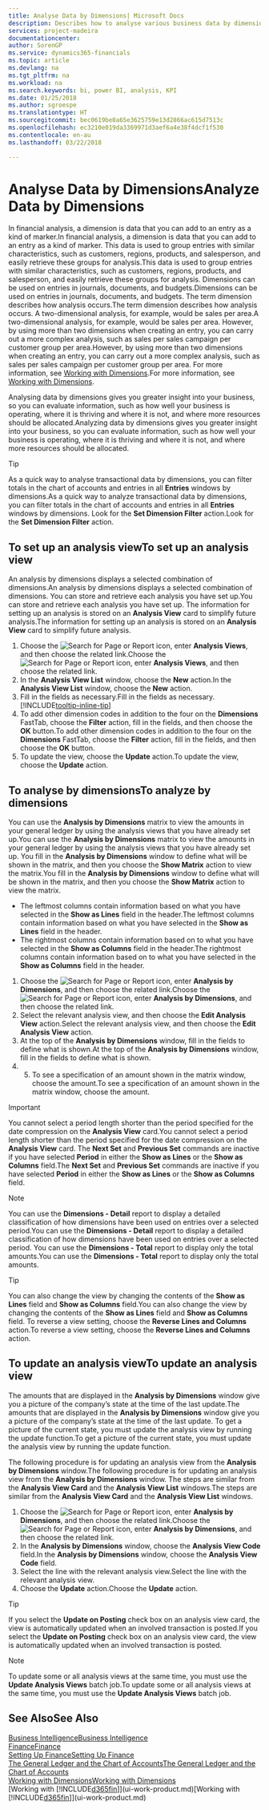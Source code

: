 ```yaml
---
title: Analyse Data by Dimensions| Microsoft Docs
description: Describes how to analyse various business data by dimensions.
services: project-madeira
documentationcenter: 
author: SorenGP
ms.service: dynamics365-financials
ms.topic: article
ms.devlang: na
ms.tgt_pltfrm: na
ms.workload: na
ms.search.keywords: bi, power BI, analysis, KPI
ms.date: 01/25/2018
ms.author: sgroespe
ms.translationtype: HT
ms.sourcegitcommit: bec0619be0a65e3625759e13d2866ac615d7513c
ms.openlocfilehash: ec3210e019da3369971d3aef6a4e38f4dcf1f530
ms.contentlocale: en-au
ms.lasthandoff: 03/22/2018

---
```

#  <a name="analyze-data-by-dimensions"></a><span data-ttu-id="ebec0-103">Analyse Data by Dimensions</span><span class="sxs-lookup"><span data-stu-id="ebec0-103">Analyze Data by Dimensions</span></span>
<span data-ttu-id="ebec0-104">In financial analysis, a dimension is data that you can add to an entry as a kind of marker.</span><span class="sxs-lookup"><span data-stu-id="ebec0-104">In financial analysis, a dimension is data that you can add to an entry as a kind of marker.</span></span> <span data-ttu-id="ebec0-105">This data is used to group entries with similar characteristics, such as customers, regions, products, and salesperson, and easily retrieve these groups for analysis.</span><span class="sxs-lookup"><span data-stu-id="ebec0-105">This data is used to group entries with similar characteristics, such as customers, regions, products, and salesperson, and easily retrieve these groups for analysis.</span></span> <span data-ttu-id="ebec0-106">Dimensions can be used on entries in journals, documents, and budgets.</span><span class="sxs-lookup"><span data-stu-id="ebec0-106">Dimensions can be used on entries in journals, documents, and budgets.</span></span> <span data-ttu-id="ebec0-107">The term dimension describes how analysis occurs.</span><span class="sxs-lookup"><span data-stu-id="ebec0-107">The term dimension describes how analysis occurs.</span></span> <span data-ttu-id="ebec0-108">A two-dimensional analysis, for example, would be sales per area.</span><span class="sxs-lookup"><span data-stu-id="ebec0-108">A two-dimensional analysis, for example, would be sales per area.</span></span> <span data-ttu-id="ebec0-109">However, by using more than two dimensions when creating an entry, you can carry out a more complex analysis, such as sales per sales campaign per customer group per area.</span><span class="sxs-lookup"><span data-stu-id="ebec0-109">However, by using more than two dimensions when creating an entry, you can carry out a more complex analysis, such as sales per sales campaign per customer group per area.</span></span> <span data-ttu-id="ebec0-110">For more information, see [Working with Dimensions](finance-dimensions.md).</span><span class="sxs-lookup"><span data-stu-id="ebec0-110">For more information, see [Working with Dimensions](finance-dimensions.md).</span></span>

<span data-ttu-id="ebec0-111">Analysing data by dimensions gives you greater insight into your business, so you can evaluate information, such as how well your business is operating, where it is thriving and where it is not, and where more resources should be allocated.</span><span class="sxs-lookup"><span data-stu-id="ebec0-111">Analyzing data by dimensions gives you greater insight into your business, so you can evaluate information, such as how well your business is operating, where it is thriving and where it is not, and where more resources should be allocated.</span></span>

> [!TIP]
> <span data-ttu-id="ebec0-112">As a quick way to analyse transactional data by dimensions, you can filter totals in the chart of accounts and entries in all **Entries** windows by dimensions.</span><span class="sxs-lookup"><span data-stu-id="ebec0-112">As a quick way to analyze transactional data by dimensions, you can filter totals in the chart of accounts and entries in all **Entries** windows by dimensions.</span></span> <span data-ttu-id="ebec0-113">Look for the **Set Dimension Filter** action.</span><span class="sxs-lookup"><span data-stu-id="ebec0-113">Look for the **Set Dimension Filter** action.</span></span>

## <a name="to-set-up-an-analysis-view"></a><span data-ttu-id="ebec0-114">To set up an analysis view</span><span class="sxs-lookup"><span data-stu-id="ebec0-114">To set up an analysis view</span></span>  
<span data-ttu-id="ebec0-115">An analysis by dimensions displays a selected combination of dimensions.</span><span class="sxs-lookup"><span data-stu-id="ebec0-115">An analysis by dimensions displays a selected combination of dimensions.</span></span> <span data-ttu-id="ebec0-116">You can store and retrieve each analysis you have set up.</span><span class="sxs-lookup"><span data-stu-id="ebec0-116">You can store and retrieve each analysis you have set up.</span></span> <span data-ttu-id="ebec0-117">The information for setting up an analysis is stored on an **Analysis View** card to simplify future analysis.</span><span class="sxs-lookup"><span data-stu-id="ebec0-117">The information for setting up an analysis is stored on an **Analysis View** card to simplify future analysis.</span></span>  

1. <span data-ttu-id="ebec0-118">Choose the ![Search for Page or Report](media/ui-search/search_small.png "Search for Page or Report icon") icon, enter **Analysis Views**, and then choose the related link.</span><span class="sxs-lookup"><span data-stu-id="ebec0-118">Choose the ![Search for Page or Report](media/ui-search/search_small.png "Search for Page or Report icon") icon, enter **Analysis Views**, and then choose the related link.</span></span>  
2. <span data-ttu-id="ebec0-119">In the **Analysis View List** window, choose the **New** action.</span><span class="sxs-lookup"><span data-stu-id="ebec0-119">In the **Analysis View List** window, choose the **New** action.</span></span>
3. <span data-ttu-id="ebec0-120">Fill in the fields as necessary.</span><span class="sxs-lookup"><span data-stu-id="ebec0-120">Fill in the fields as necessary.</span></span> [!INCLUDE[tooltip-inline-tip](includes/tooltip-inline-tip_md.md)]
4. <span data-ttu-id="ebec0-121">To add other dimension codes in addition to the four on the **Dimensions** FastTab, choose the **Filter** action, fill in the fields, and then choose the **OK** button.</span><span class="sxs-lookup"><span data-stu-id="ebec0-121">To add other dimension codes in addition to the four on the **Dimensions** FastTab, choose the **Filter** action, fill in the fields, and then choose the **OK** button.</span></span>  
5. <span data-ttu-id="ebec0-122">To update the view, choose the **Update** action.</span><span class="sxs-lookup"><span data-stu-id="ebec0-122">To update the view, choose the **Update** action.</span></span>

## <a name="to-analyze-by-dimensions"></a><span data-ttu-id="ebec0-123">To analyse by dimensions</span><span class="sxs-lookup"><span data-stu-id="ebec0-123">To analyze by dimensions</span></span>
<span data-ttu-id="ebec0-124">You can use the **Analysis by Dimensions** matrix to view the amounts in your general ledger by using the analysis views that you have already set up.</span><span class="sxs-lookup"><span data-stu-id="ebec0-124">You can use the **Analysis by Dimensions** matrix to view the amounts in your general ledger by using the analysis views that you have already set up.</span></span> <span data-ttu-id="ebec0-125">You fill in the **Analysis by Dimensions** window to define what will be shown in the matrix, and then you choose the **Show Matrix** action to view the matrix.</span><span class="sxs-lookup"><span data-stu-id="ebec0-125">You fill in the **Analysis by Dimensions** window to define what will be shown in the matrix, and then you choose the **Show Matrix** action to view the matrix.</span></span>  

- <span data-ttu-id="ebec0-126">The leftmost columns contain information based on what you have selected in the **Show as Lines** field in the header.</span><span class="sxs-lookup"><span data-stu-id="ebec0-126">The leftmost columns contain information based on what you have selected in the **Show as Lines** field in the header.</span></span>  
- <span data-ttu-id="ebec0-127">The rightmost columns contain information based on to what you have selected in the **Show as Columns** field in the header.</span><span class="sxs-lookup"><span data-stu-id="ebec0-127">The rightmost columns contain information based on to what you have selected in the **Show as Columns** field in the header.</span></span>  

1. <span data-ttu-id="ebec0-128">Choose the ![Search for Page or Report](media/ui-search/search_small.png "Search for Page or Report icon") icon, enter **Analysis by Dimensions**, and then choose the related link.</span><span class="sxs-lookup"><span data-stu-id="ebec0-128">Choose the ![Search for Page or Report](media/ui-search/search_small.png "Search for Page or Report icon") icon, enter **Analysis by Dimensions**, and then choose the related link.</span></span>  
2. <span data-ttu-id="ebec0-129">Select the relevant analysis view, and then choose the **Edit Analysis View** action.</span><span class="sxs-lookup"><span data-stu-id="ebec0-129">Select the relevant analysis view,  and then choose the **Edit Analysis View** action.</span></span>
3. <span data-ttu-id="ebec0-130">At the top of the **Analysis by Dimensions** window, fill in the fields to define what is shown.</span><span class="sxs-lookup"><span data-stu-id="ebec0-130">At the top of the **Analysis by Dimensions** window, fill in the fields to define what is shown.</span></span>
4. 5. <span data-ttu-id="ebec0-131">To see a specification of an amount shown in the matrix window, choose the amount.</span><span class="sxs-lookup"><span data-stu-id="ebec0-131">To see a specification of an amount shown in the matrix window, choose the amount.</span></span>  

> [!IMPORTANT]  
>   <span data-ttu-id="ebec0-132">You cannot select a period length shorter than the period specified for the date compression on the **Analysis View** card.</span><span class="sxs-lookup"><span data-stu-id="ebec0-132">You cannot select a period length shorter than the period specified for the date compression on the **Analysis View** card.</span></span> <span data-ttu-id="ebec0-133">The **Next Set** and **Previous Set** commands are inactive if you have selected **Period** in either the **Show as Lines** or the **Show as Columns** field.</span><span class="sxs-lookup"><span data-stu-id="ebec0-133">The **Next Set** and **Previous Set** commands are inactive if you have selected **Period** in either the **Show as Lines** or the **Show as Columns** field.</span></span>  

> [!NOTE]  
>   <span data-ttu-id="ebec0-134">You can use the **Dimensions - Detail** report to display a detailed classification of how dimensions have been used on entries over a selected period.</span><span class="sxs-lookup"><span data-stu-id="ebec0-134">You can use the **Dimensions - Detail** report to display a detailed classification of how dimensions have been used on entries over a selected period.</span></span> <span data-ttu-id="ebec0-135">You can use the **Dimensions - Total** report to display only the total amounts.</span><span class="sxs-lookup"><span data-stu-id="ebec0-135">You can use the **Dimensions - Total** report to display only the total amounts.</span></span>  

> [!TIP]  
>   <span data-ttu-id="ebec0-136">You can also change the view by changing the contents of the **Show as Lines** field and **Show as Columns** field.</span><span class="sxs-lookup"><span data-stu-id="ebec0-136">You can also change the view by changing the contents of the **Show as Lines** field and **Show as Columns** field.</span></span> <span data-ttu-id="ebec0-137">To reverse a view setting, choose the **Reverse Lines and Columns** action.</span><span class="sxs-lookup"><span data-stu-id="ebec0-137">To reverse a view setting, choose the **Reverse Lines and Columns** action.</span></span>

## <a name="to-update-an-analysis-view"></a><span data-ttu-id="ebec0-138">To update an analysis view</span><span class="sxs-lookup"><span data-stu-id="ebec0-138">To update an analysis view</span></span>  
<span data-ttu-id="ebec0-139">The amounts that are displayed in the **Analysis by Dimensions** window give you a picture of the company’s state at the time of the last update.</span><span class="sxs-lookup"><span data-stu-id="ebec0-139">The amounts that are displayed in the **Analysis by Dimensions** window give you a picture of the company’s state at the time of the last update.</span></span> <span data-ttu-id="ebec0-140">To get a picture of the current state, you must update the analysis view by running the update function.</span><span class="sxs-lookup"><span data-stu-id="ebec0-140">To get a picture of the current state, you must update the analysis view by running the update function.</span></span>

<span data-ttu-id="ebec0-141">The following procedure is for updating an analysis view from the **Analysis by Dimensions** window.</span><span class="sxs-lookup"><span data-stu-id="ebec0-141">The following procedure is for updating an analysis view from the **Analysis by Dimensions** window.</span></span> <span data-ttu-id="ebec0-142">The steps are similar from the **Analysis View Card** and the **Analysis View List** windows.</span><span class="sxs-lookup"><span data-stu-id="ebec0-142">The steps are similar from the **Analysis View Card** and the **Analysis View List** windows.</span></span>  

1. <span data-ttu-id="ebec0-143">Choose the ![Search for Page or Report](media/ui-search/search_small.png "Search for Page or Report icon") icon, enter **Analysis by Dimensions**, and then choose the related link.</span><span class="sxs-lookup"><span data-stu-id="ebec0-143">Choose the ![Search for Page or Report](media/ui-search/search_small.png "Search for Page or Report icon") icon, enter **Analysis by Dimensions**, and then choose the related link.</span></span>  
2. <span data-ttu-id="ebec0-144">In the **Analysis by Dimensions** window, choose the **Analysis View Code** field.</span><span class="sxs-lookup"><span data-stu-id="ebec0-144">In the **Analysis by Dimensions** window, choose the **Analysis View Code** field.</span></span>  
3. <span data-ttu-id="ebec0-145">Select the line with the relevant analysis view.</span><span class="sxs-lookup"><span data-stu-id="ebec0-145">Select the line with the relevant analysis view.</span></span>  
4. <span data-ttu-id="ebec0-146">Choose the **Update** action.</span><span class="sxs-lookup"><span data-stu-id="ebec0-146">Choose the **Update** action.</span></span>  

> [!TIP]  
>   <span data-ttu-id="ebec0-147">If you select the **Update on Posting** check box on an analysis view card, the view is automatically updated when an involved transaction is posted.</span><span class="sxs-lookup"><span data-stu-id="ebec0-147">If you select the **Update on Posting** check box on an analysis view card, the view is automatically updated when an involved transaction is posted.</span></span>

> [!NOTE]  
>   <span data-ttu-id="ebec0-148">To update some or all analysis views at the same time, you must use the **Update Analysis Views** batch job.</span><span class="sxs-lookup"><span data-stu-id="ebec0-148">To update some or all analysis views at the same time, you must use the **Update Analysis Views** batch job.</span></span>  

## <a name="see-also"></a><span data-ttu-id="ebec0-149">See Also</span><span class="sxs-lookup"><span data-stu-id="ebec0-149">See Also</span></span>
[<span data-ttu-id="ebec0-150">Business Intelligence</span><span class="sxs-lookup"><span data-stu-id="ebec0-150">Business Intelligence</span></span>](bi.md)  
[<span data-ttu-id="ebec0-151">Finance</span><span class="sxs-lookup"><span data-stu-id="ebec0-151">Finance</span></span>](finance.md)  
[<span data-ttu-id="ebec0-152">Setting Up Finance</span><span class="sxs-lookup"><span data-stu-id="ebec0-152">Setting Up Finance</span></span>](finance-setup-finance.md)  
[<span data-ttu-id="ebec0-153">The General Ledger and the Chart of Accounts</span><span class="sxs-lookup"><span data-stu-id="ebec0-153">The General Ledger and the Chart of Accounts</span></span>](finance-general-ledger.md)  
[<span data-ttu-id="ebec0-154">Working with Dimensions</span><span class="sxs-lookup"><span data-stu-id="ebec0-154">Working with Dimensions</span></span>](finance-dimensions.md)  
<span data-ttu-id="ebec0-155">[Working with [!INCLUDE[d365fin](includes/d365fin_md.md)]](ui-work-product.md)</span><span class="sxs-lookup"><span data-stu-id="ebec0-155">[Working with [!INCLUDE[d365fin](includes/d365fin_md.md)]](ui-work-product.md)</span></span>  

